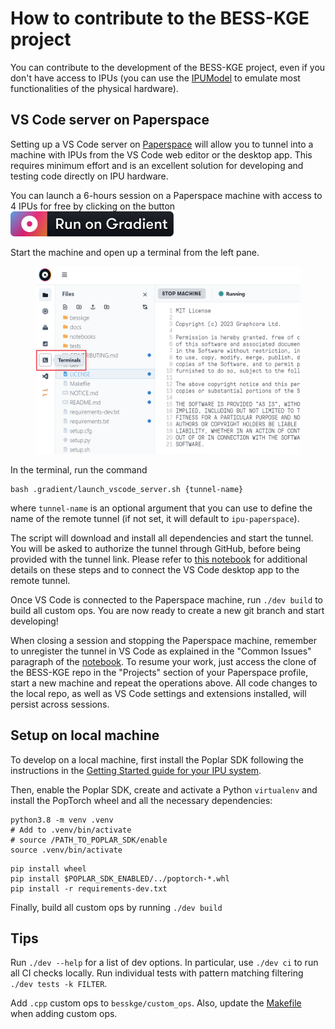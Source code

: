 # How to contribute to the BESS-KGE project

You can contribute to the development of the BESS-KGE project, even if you don't have access to IPUs (you can use the [IPUModel](https://docs.graphcore.ai/projects/poptorch-user-guide/en/3.2.0/reference.html#poptorch.Options.useIpuModel) to emulate most functionalities of the physical hardware). 

## VS Code server on Paperspace

Setting up a VS Code server on [Paperspace](https://www.paperspace.com/graphcore) will allow you to tunnel into a machine with IPUs from the VS Code web editor or the desktop app. This requires minimum effort and is an excellent solution for developing and testing code directly on IPU hardware.

You can launch a 6-hours session on a Paperspace machine with access to 4 IPUs for free by clicking on the button [![Run on Gradient](docs/gradient-badge.svg)](https://console.paperspace.com/github/graphcore-research/bess-kge?container=graphcore%2Fpytorch-paperspace%3A3.3.0-ubuntu-20.04-20230703&machine=Free-IPU-POD4)

Start the machine and open up a terminal from the left pane.

<div align="center">
<figure>
  <img src="docs/source/images/Terminal1.png" height=300>
</figure>
</div>

In the terminal, run the command
```shell
bash .gradient/launch_vscode_server.sh {tunnel-name}
```

where `tunnel-name` is an optional argument that you can use to define the name of the remote tunnel (if not set, it will default to `ipu-paperspace`).

The script will download and install all dependencies and start the tunnel. You will be asked to authorize the tunnel through GitHub, before being provided with the tunnel link. Please refer to [this notebook](https://ipu.dev/fmo4AZ) for additional details on these steps and to connect the VS Code desktop app to the remote tunnel. 

Once VS Code is connected to the Paperspace machine, run `./dev build` to build all custom ops. You are now ready to create a new git branch and start developing!

When closing a session and stopping the Paperspace machine, remember to unregister the tunnel in VS Code as explained in the "Common Issues" paragraph of the [notebook](https://ipu.dev/fmo4AZ). To resume your work, just access the clone of the BESS-KGE repo in the "Projects" section of your Paperspace profile, start a new machine and repeat the operations above. All code changes to the local repo, as well as VS Code settings and extensions installed, will persist across sessions.

## Setup on local machine

To develop on a local machine, first install the Poplar SDK following the instructions in the [Getting Started guide for your IPU system](https://docs.graphcore.ai/en/latest/getting-started.html#getting-started).

Then, enable the Poplar SDK, create and activate a Python `virtualenv` and install the PopTorch wheel and all the necessary dependencies: 

```shell
python3.8 -m venv .venv
# Add to .venv/bin/activate
# source /PATH_TO_POPLAR_SDK/enable
source .venv/bin/activate
```
```shell
pip install wheel
pip install $POPLAR_SDK_ENABLED/../poptorch-*.whl
pip install -r requirements-dev.txt
```

Finally, build all custom ops by running `./dev build`

## Tips

Run `./dev --help` for a list of dev options. In particular, use `./dev ci` to run all CI checks locally. Run individual tests with pattern matching filtering `./dev tests -k FILTER`.

Add `.cpp` custom ops to `besskge/custom_ops`. Also, update the [Makefile](Makefile) when adding custom ops.

